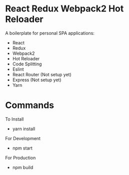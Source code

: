 # React Redux Webpack2 Hot Reloader

A boilerplate for personal SPA applications:

 - React 
 - Redux 
 - Webpack2
 - Hot Reloader
 - Code Splitting
 - Eslint
 - React Router (Not setup yet)
 - Express (Not setup yet)
 - Yarn

# Commands
To Install
 - yarn install


For Development
 - npm start


For Production
 - npm build
